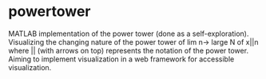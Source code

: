 powertower
==========

MATLAB implementation of the power tower (done as a self-exploration). Visualizing the changing nature of the power tower of lim n-> large N of x||n where || (with arrows on top) represents the notation of the power tower. Aiming to implement visualization in a web framework for accessible visualization.
